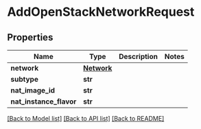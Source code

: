 # AddOpenStackNetworkRequest

## Properties
Name | Type | Description | Notes
------------ | ------------- | ------------- | -------------
**network** | [**Network**](Network.md) |  | 
**subtype** | **str** |  | 
**nat_image_id** | **str** |  | 
**nat_instance_flavor** | **str** |  | 

[[Back to Model list]](../README.md#documentation-for-models) [[Back to API list]](../README.md#documentation-for-api-endpoints) [[Back to README]](../README.md)


